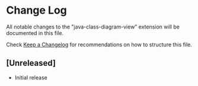 # Change Log

All notable changes to the "java-class-diagram-view" extension will be documented in this file.

Check [Keep a Changelog](http://keepachangelog.com/) for recommendations on how to structure this file.

## [Unreleased]

- Initial release